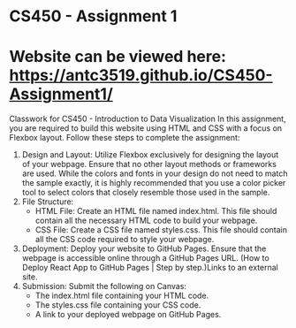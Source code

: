 # CS450 - Assignment 1
# Website can be viewed here: https://antc3519.github.io/CS450-Assignment1/

Classwork for CS450 - Introduction to Data Visualization
In this assignment, you are required to build this website using HTML and CSS with a focus on Flexbox layout. Follow these steps to complete the assignment:

1. Design and Layout: Utilize Flexbox exclusively for designing the layout of your webpage. Ensure that no other layout methods or frameworks are used. While the colors and fonts in your design do not need to match the sample exactly, it is highly recommended that you use a color picker tool to select colors that closely resemble those used in the sample.
2. File Structure:
   * HTML File: Create an HTML file named index.html. This file should contain all the necessary HTML code to build your webpage.
   * CSS File: Create a CSS file named styles.css. This file should contain all the CSS code required to style your webpage.
3. Deployment: Deploy your website to GitHub Pages. Ensure that the webpage is accessible online through a GitHub Pages URL. (How to Deploy React App to GitHub Pages | Step by step.)Links to an external site.
4. Submission: Submit the following on Canvas:
   * The index.html file containing your HTML code.
   * The styles.css file containing your CSS code.
   * A link to your deployed webpage on GitHub Pages.
